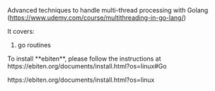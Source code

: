 Advanced techniques to handle multi-thread processing with Golang
(https://www.udemy.com/course/multithreading-in-go-lang/)

It covers:
1) go routines
  <p>To install **ebiten**, please follow the instructions at https://ebiten.org/documents/install.html?os=linux#Go</p>
  https://ebiten.org/documents/install.html?os=linux
